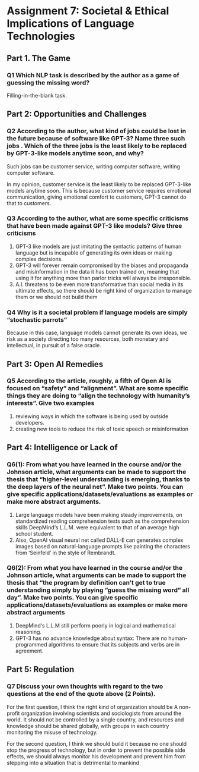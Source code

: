 # Assignment 7: Societal & Ethical Implications of Language Technologies

## Part 1. The Game

### Q1 Which NLP task is described by the author as a game of guessing the missing word?

Filling-in-the-blank task.

## Part 2: Opportunities and Challenges

### Q2 According to the author, what kind of jobs could be lost in the future because of software like GPT-3? Name three such jobs . Which of the three jobs is the least likely to be replaced by GPT-3-like models anytime soon, and why?

Such jobs can be customer service, writing computer software, writing computer software.

In my opinion, customer service is the least likely to be replaced GPT-3-like models anytime soon. This is because customer service requires emotional communication, giving emotional comfort to customers, GPT-3 cannot do that to customers.

### Q3 According to the author, what are some specific criticisms that have been made against GPT-3 like models? Give three criticisms

1. GPT-3 like models are just imitating the syntactic patterns of human language but is incapable of generating its own ideas or making complex decisions.
2.  GPT-3 will forever remain compromised by the biases and propaganda and misinformation in the data it has been trained on, meaning that using it for anything more than parlor tricks will always be irresponsible.
3. A.I. threatens to be even more transformative than social media in its ultimate effects, so there should be right kind of organization to manage them or we should not build them

### Q4 Why is it a societal problem if language models are simply “stochastic parrots”

Because in this case, language models cannot generate its own ideas, we risk as a society directing too many resources, both monetary and intellectual, in pursuit of a false oracle.

## Part 3: Open AI Remedies

### Q5  According to the article, roughly, a fifth of Open AI is focused on “safety” and “alignment”. What are some specific things they are doing to “align the technology with humanity’s interests”. Give two examples

1. reviewing ways in which the software is being used by outside developers.
2. creating new tools to reduce the risk of toxic speech or misinformation

## Part 4: Intelligence or Lack of

### Q6(1): From what you have learned in the course and/or the Johnson article, what arguments can be made to support the thesis that “higher-level understanding is emerging, thanks to the deep layers of the neural net”. Make two points. You can give specific applications/datasets/evaluations as examples or make more abstract arguments. 

1. Large language models have been making steady improvements, on standardized reading comprehension tests such as the comprehension skills DeepMind‘s L.L.M. were equivalent to that of an average high school student.
2. Also, OpenAI visual neural net called DALL-E  can generates complex images based on natural-language prompts like painting the characters from ‘Seinfeld’ in the style of Rembrandt.

### Q6(2): From what you have learned in the course and/or the Johnson article, what arguments can be made to support the thesis that “the program by definition can’t get to true understanding simply by playing ”guess the missing word” all day”. Make two points. You can give specific applications/datasets/evaluations as examples or make more abstract arguments 

1. DeepMind‘s L.L.M still perform poorly in logical and mathematical reasoning.
2. GPT-3 has no advance knowledge about syntax: There are no human-programmed algorithms to ensure that its subjects and verbs are in agreement.



## Part 5: Regulation

### Q7 Discuss your own thoughts with regard to the two questions at the end of the quote above (2 Points).

For the first question, I think the right kind of organization should be A non-profit organization involving scientists and sociologists from around the world. It should not be controlled by a single country, and resources and knowledge should be shared globally, with groups in each country monitoring the misuse of technology.

For the second question, I think we should build it because no one should stop the progress of technology, but in order to prevent the possible side effects, we should always monitor his development and prevent him from stepping into a situation that is detrimental to mankind
